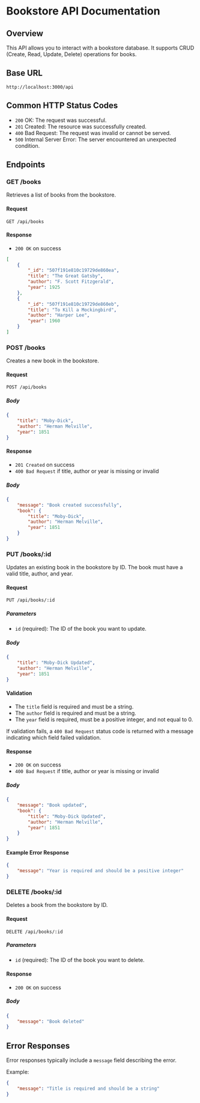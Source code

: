 # Bookstore API Documentation

## Overview
This API allows you to interact with a bookstore database. It supports CRUD (Create, Read, Update, Delete) operations for books.

## Base URL
```
http://localhost:3000/api
```

## Common HTTP Status Codes
- `200` OK: The request was successful.
- `201` Created: The resource was successfully created.
- `400` Bad Request: The request was invalid or cannot be served.
- `500` Internal Server Error: The server encountered an unexpected condition.

## Endpoints

### GET /books

Retrieves a list of books from the bookstore.

#### Request
```
GET /api/books
```

#### Response
- `200 OK` on success

```json
[
    {
        "_id": "507f191e810c19729de860ea",
        "title": "The Great Gatsby",
        "author": "F. Scott Fitzgerald",
        "year": 1925
    },
    {
        "_id": "507f191e810c19729de860eb",
        "title": "To Kill a Mockingbird",
        "author": "Harper Lee",
        "year": 1960
    }
]
```

### POST /books

Creates a new book in the bookstore.

#### Request
```
POST /api/books
```

##### Body
```json
{
    "title": "Moby-Dick",
    "author": "Herman Melville",
    "year": 1851
}
```

#### Response
- `201 Created` on success
- `400 Bad Request` if title, author or year is missing or invalid

##### Body
```json
{
    "message": "Book created successfully",
    "book": {
        "title": "Moby-Dick",
        "author": "Herman Melville",
        "year": 1851
    }
}
```

### PUT /books/:id

Updates an existing book in the bookstore by ID. The book must have a valid title, author, and year.

#### Request
```
PUT /api/books/:id
```

##### Parameters
- `id` (required): The ID of the book you want to update.

##### Body
```json
{
    "title": "Moby-Dick Updated",
    "author": "Herman Melville",
    "year": 1851
}
```

#### Validation

- The `title` field is required and must be a string.
- The `author` field is required and must be a string.
- The `year` field is required, must be a positive integer, and not equal to 0.

If validation fails, a `400 Bad Request` status code is returned with a message indicating which field failed validation.

#### Response
- `200 OK` on success
- `400 Bad Request` if title, author or year is missing or invalid

##### Body
```json
{
    "message": "Book updated",
    "book": {
        "title": "Moby-Dick Updated",
        "author": "Herman Melville",
        "year": 1851
    }
}
```

#### Example Error Response

```json
{
    "message": "Year is required and should be a positive integer"
}
```
### DELETE /books/:id

Deletes a book from the bookstore by ID.

#### Request
```
DELETE /api/books/:id
```

##### Parameters
- `id` (required): The ID of the book you want to delete.

#### Response
- `200 OK` on success

##### Body
```json
{
    "message": "Book deleted"
}
```

## Error Responses

Error responses typically include a `message` field describing the error.

Example:

```json
{
    "message": "Title is required and should be a string"
}
```
